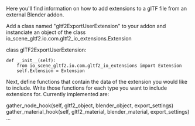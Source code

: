 Here you'll find information on how to add extensions to a glTF file from an external Blender addon.

Add a class named "gltf2ExportUserExtension" to your addon and instanciate an object of the class io_scene_gltf2.io.com.gltf2_io_extensions.Extension

class glTF2ExportUserExtension:

    def __init__(self):
        from io_scene_gltf2.io.com.gltf2_io_extensions import Extension
        self.Extension = Extension


Next, define functions that contain the data of the extension you would like to include. Write those functions for each type you want to include extensions for. Currently implemented are:

gather_node_hook(self, gltf2_object, blender_object, export_settings)
gather_material_hook(self, gltf2_material, blender_material, export_settings)
...





